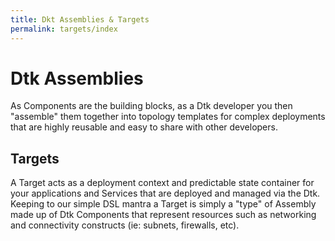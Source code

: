 ```yaml
---
title: Dkt Assemblies & Targets
permalink: targets/index
---
```


# Dtk Assemblies

As Components are the building blocks, as a Dtk developer you then "assemble" them together into topology templates for complex deployments that are highly reusable and easy to share with other developers.


## Targets

A Target acts as a deployment context and predictable state container for your applications and Services that are deployed and managed via the Dtk.  Keeping to our simple DSL mantra a Target is simply a "type" of Assembly made up of Dtk Components that represent resources such as networking and connectivity constructs (ie: subnets, firewalls, etc).

